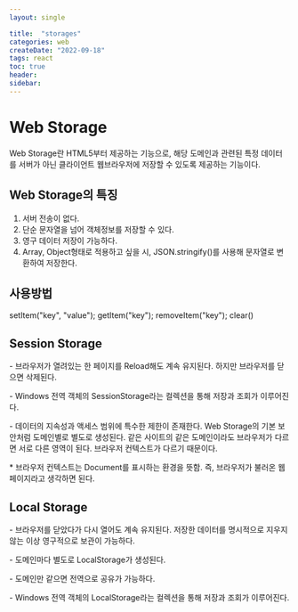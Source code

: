 ```yaml
---
layout: single 

title:  "storages"  
categories: web
createDate: "2022-09-18"
tags: react
toc: true
header:
sidebar: 
---
```


# Web Storage

Web Storage란 HTML5부터 제공하는 기능으로, 해당 도메인과 관련된 특정 데이터를 서버가 아닌 클라이언트 웹브라우저에 저장할 수 있도록 제공하는 기능이다.

## Web Storage의 특징

1. 서버 전송이 없다.
2. 단순 문자열을 넘어 객체정보를 저장할 수 있다.
3. 영구 데이터 저장이 가능하다.
4. Array, Object형태로 적용하고 싶을 시, JSON.stringify()를 사용해 문자열로 변환하여 저장한다.

## 사용방법

setItem("key", "value");
getItem("key");
removeItem("key");
clear()

## Session Storage

\- 브라우저가 열려있는 한 페이지를 Reload해도 계속 유지된다. 하지만 브라우저를 닫으면 삭제된다.

\- Windows 전역 객체의 SessionStorage라는 컬렉션을 통해 저장과 조회가 이루어진다.

\- 데이터의 지속성과 액세스 범위에 특수한 제한이 존재한다. Web Storage의 기본 보안처럼 도메인별로 별도로 생성된다. 같은 사이트의 같은 도메인이라도 브라우저가 다르면 서로 다른 영역이 된다. 브라우저 컨텍스트가 다르기 때문이다.

\* 브라우저 컨텍스트는 Document를 표시하는 환경을 뜻함. 즉, 브라우저가 불러온 웹페이지라고 생각하면 된다.

## Local Storage

\- 브라우저를 닫았다가 다시 열어도 계속 유지된다. 저장한 데이터를 명시적으로 지우지 않는 이상 영구적으로 보관이 가능하다.

\- 도메인마다 별도로 LocalStorage가 생성된다. 

\- 도메인만 같으면 전역으로 공유가 가능하다.

\- Windows 전역 객체의 LocalStorage라는 컬렉션을 통해 저장과 조회가 이루어진다.

